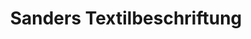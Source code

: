 ---
title: "Sanders Textilbeschriftung"
url: /schneverdingen/sanders-textilbeschriftung/
shop: Kopieren
---